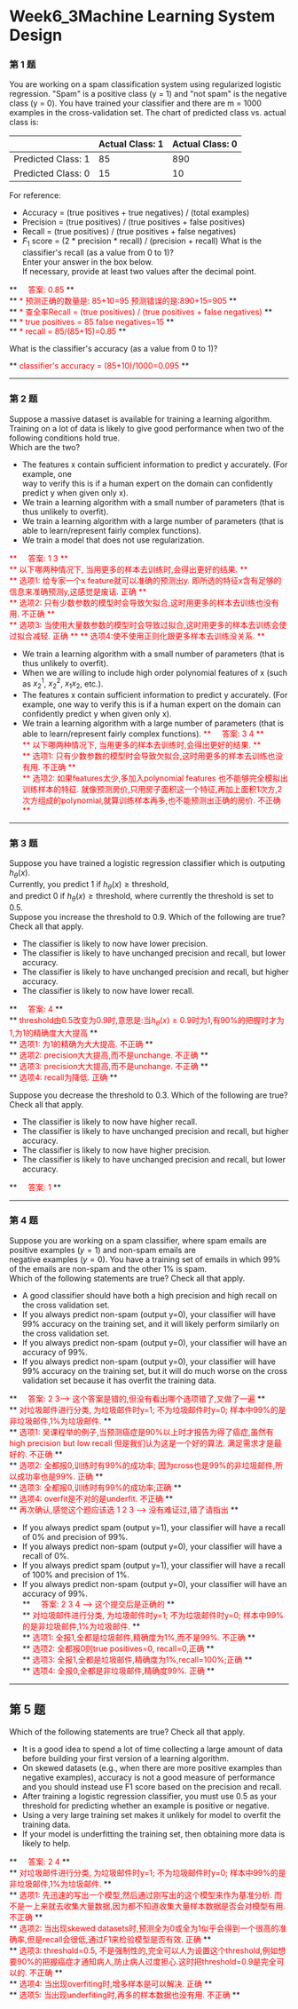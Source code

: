 # Week6_3Machine Learning System Design
### 第 1 题
You are working on a spam classification system using regularized logistic regression. "Spam" is a positive class (y = 1) and "not spam" is the negative class (y = 0). You have trained your classifier and there are m = 1000 examples in the cross-validation set. The chart of predicted class vs. actual class is:

|                       | Actual Class: 1    | Actual Class: 0 |
| ----------            | ---           | ---     |
| Predicted Class: 1    |  85           |  890   |
| Predicted Class: 0    |  15           |  10  |

For reference:

* Accuracy = (true positives + true negatives) / (total examples)
* Precision = (true positives) / (true positives + false positives)
* Recall = (true positives) / (true positives + false negatives)
* $F_1$ score = (2 * precision * recall) / (precision + recall)
What is the classifier's recall (as a value from 0 to 1)?    
Enter your answer in the box below.  
If necessary, provide at least two values after the decimal point.

** <font color=red> &nbsp;&nbsp;&nbsp;&nbsp;答案: 0.85 </font> **  
** <font color=red>  * 预测正确的数量是: 85+10=95  预测错误的是:890+15=905  </font> **  
** <font color=red>  * 查全率Recall = (true positives) / (true positives + false negatives) </font> **  
** <font color=red>  * true positives = 85   false negatives=15 </font> **  
** <font color=red>  * recall = 85/(85+15)=0.85 </font> **  

What is the classifier's accuracy (as a value from 0 to 1)?  

** <font color=red>  classifier's accuracy = (85+10)/1000=0.095 </font> ** 

---
### 第 2 题
Suppose a massive dataset is available for training a learning algorithm. Training on a lot of data is likely to give good performance when two of the following conditions hold true.  
Which are the two?  

* The features x contain sufficient information to predict y accurately. (For example, one  
way to verify this is if a human expert on the domain can confidently predict y when given only x).
* We train a learning algorithm with a small number of parameters (that is thus unlikely to overfit).
* We train a learning algorithm with a large number of parameters (that is able to learn/represent fairly complex functions).
* We train a model that does not use regularization.

<font color=red>** &nbsp;&nbsp;&nbsp;&nbsp;答案: 1 3   ** </font>  
<font color=red>** 以下哪两种情况下, 当用更多的样本去训练时,会得出更好的结果. ** </font>   
<font color=red>** 选项1: 给专家一个x feature就可以准确的预测出y. 即所选的特征x含有足够的信息来准确预测y,这感觉是废话. 正确 **  </font>  
<font color=red>** 选项2: 只有少数参数的模型时会导致欠拟合,这时用更多的样本去训练也没有用.  不正确 **  </font>  
<font color=red>** 选项3: 当使用大量数参数的模型时会导致过拟合,这时用更多的样本去训练会使过拟合减轻.  正确  **  </font> 
<font color=red>** 选项4:使不使用正则化跟更多样本去训练没关系.   **  </font> 

* We train a learning algorithm with a small number of parameters (that is thus unlikely to overfit).
* When we are willing to include high order polynomial features of x (such as $x_2^1$, $x_2^2$, $x_1x_2$, etc.).
* The features x contain sufficient information to predict y accurately. (For example, one way to verify this is if a human expert on the domain can confidently predict y when given only x).
* We train a learning algorithm with a large number of parameters (that is able to learn/represent fairly complex functions).
<font color=red>** &nbsp;&nbsp;&nbsp;&nbsp;答案:  3 4   ** </font>  
<font color=red>** 以下哪两种情况下, 当用更多的样本去训练时,会得出更好的结果. ** </font>   
<font color=red>** 选项1: 只有少数参数的模型时会导致欠拟合,这时用更多的样本去训练也没有用.  不正确 **  </font>  
<font color=red>** 选项2: 如果features太少,多加入polynomial features 也不能够完全模拟出训练样本的特征. 就像预测房价,只用房子面积这一个特征,再加上面积1次方,2次方组成的polynomial,就算训练样本再多,也不能预测出正确的房价. 不正确  **  </font> 

--- 
### 第 3 题
Suppose you have trained a logistic regression classifier which is outputing $h_\theta(x)$.  
Currently, you predict 1 if $h_\theta(x) \geq \text{threshold}$,    
and predict 0 if $h_\theta(x) \geq \text{threshold}$, where currently the threshold is set to 0.5.   
Suppose you increase the threshold to 0.9. Which of the following are true? Check all that apply.  

* The classifier is likely to now have lower precision.
* The classifier is likely to have unchanged precision and recall, but lower accuracy. 
* The classifier is likely to have unchanged precision and recall, but higher accuracy. 
* The classifier is likely to now have lower recall.
 
** <font color=red> &nbsp;&nbsp;&nbsp;&nbsp;答案: 4 </font> **   
** <font color=red> threshold由0.5改变为0.9时,意思是:当$h_\theta(x) \geq 0.9$时为1,有90%的把握时才为1,为1的精确度大大提高 </font> **  
** <font color=red> 选项1: 为1的精确为大大提高. 不正确 </font> **  
** <font color=red> 选项2: precision大大提高,而不是unchange. 不正确 </font> **  
** <font color=red> 选项3: precision大大提高,而不是unchange. 不正确 </font> **  
** <font color=red> 选项4: recall为降低. 正确 </font> **  

Suppose you decrease the threshold to 0.3. Which of the following are true? Check all that apply. 

* The classifier is likely to now have higher recall.
* The classifier is likely to have unchanged precision and recall, but higher accuracy. 
* The classifier is likely to now have higher precision. 
* The classifier is likely to have unchanged precision and recall, but lower accuracy. 

** <font color=red> &nbsp;&nbsp;&nbsp;&nbsp;答案: 1 </font> **


---
### 第 4 题
Suppose you are working on a spam classifier, where spam emails are positive examples $(y=1)$ and non-spam emails are  
negative examples $(y=0)$. You have a training set of emails in which 99% of the emails are non-spam and the other 1% is spam.  
Which of the following statements are true? Check all that apply. 

* A good classifier should have both a high precision and high recall on the cross validation set.  
* If you always predict non-spam (output y=0), your classifier will have 99% accuracy on the training set, and it will likely perform similarly on the cross validation set.
* If you always predict non-spam (output y=0), your classifier will have an accuracy of 99%.
* If you always predict non-spam (output  y=0), your classifier will have 99% accuracy on the training set, but it will do much worse on the cross validation set because it has overfit the training data.   
 
** <font color=red>&nbsp;&nbsp;&nbsp;&nbsp;答案: 2 3--> 这个答案是错的,但没有看出哪个选项错了,又做了一遍 </font> **  
** <font color=red> 对垃圾邮件进行分类, 为垃圾邮件时y=1; 不为垃圾邮件时y=0; 样本中99%的是非垃圾邮件,1%为垃圾邮件. </font> **  
** <font color=red> 选项1: 吴课程举的例子,当预测癌症是90%以上时才报告为得了癌症,虽然有high precision but low recall 但是我们认为这是一个好的算法. 满足需求才是最好的. 不正确 </font> **  
** <font color=red> 选项2: 全都报0,训练时有99%的成功率; 因为cross也是99%的非垃圾邮件,所以成功率也是99%. 正确 </font> **  
** <font color=red> 选项3: 全都报0,训练时有99%的成功率;正确 </font> **  
** <font color=red> 选项4: overfit是不对的是underfit. 不正确 </font> **  
** <font color=red> 再次确认,感觉这个题应该选 1 2 3 --> 没有难证过,错了请指出 </font> **  

* If you always predict spam (output y=1), your classifier will have a recall of 0% and precision of 99%.
* If you always predict non-spam (output y=0), your classifier will have a recall of 0%.
* If you always predict spam (output y=1), your classifier will have a recall of 100% and precision of 1%.
* If you always predict non-spam (output y=0), your classifier will have an accuracy of 99%.  
** <font color=red>&nbsp;&nbsp;&nbsp;&nbsp;答案: 2 3 4 --> 这个提交后是正确的</font> **  
** <font color=red> 对垃圾邮件进行分类, 为垃圾邮件时y=1; 不为垃圾邮件时y=0; 样本中99%的是非垃圾邮件,1%为垃圾邮件. </font> **  
** <font color=red> 选项1: 全报1,全都是垃圾邮件,精确度为1%,而不是99%. 不正确 </font> **  
** <font color=red> 选项2: 全都报0则true positives=0, recall=0,正确 </font> **  
** <font color=red> 选项3: 全报1,全都是垃圾邮件,精确度为1%,recall=100%;正确 </font> **  
** <font color=red> 选项4: 全报0,全都是非垃圾邮件,精确度99%. 正确 </font> **  

---
## 第 5 题
Which of the following statements are true? Check all that apply.  

*  It is a good idea to spend a lot of time collecting a large amount of data before building your first version of a  learning algorithm.  
*  On skewed datasets (e.g., when there are more positive examples than negative examples), accuracy is not a good measure of performance and you should instead use F1 score based on the precision and recall.  
* After training a logistic regression classifier, you must use 0.5 as your threshold for predicting whether an example is positive or negative.  
* Using a very large training set makes it unlikely for model to overfit the training data.  
* If your model is underfitting the  training set, then obtaining more data is likely to help.  

** <font color=red>&nbsp;&nbsp;&nbsp;&nbsp;答案: 2 4 </font> **  
** <font color=red> 对垃圾邮件进行分类, 为垃圾邮件时y=1; 不为垃圾邮件时y=0; 样本中99%的是非垃圾邮件,1%为垃圾邮件. </font> **  
** <font color=red> 选项1: 先迅速的写出一个模型,然后通过刚写出的这个模型来作为基准分析. 而不是一上来就去收集大量数据,因为都不知道收集大量样本数据是否会对模型有用. 不正确 </font> **  
** <font color=red> 选项2: 当出现skewed datasets时,预测全为0或全为1似乎会得到一个很高的准确率,但是recall会很低,通过F1来检验模型是否有效. 正确 </font> **  
** <font color=red> 选项3: threshold=0.5, 不是强制性的,完全可以人为设置这个threshold,例如想要90%的把握癌症才通知病人,防止病人过度担心.这时把threshold=0.9是完全可以的. 不正确 </font> **  
** <font color=red> 选项4: 当出现overfiting时,增多样本是可以解决. 正确 </font> **  
** <font color=red> 选项5: 当出现underfiting时,再多的样本数据也没有用.  不正确 </font> **  